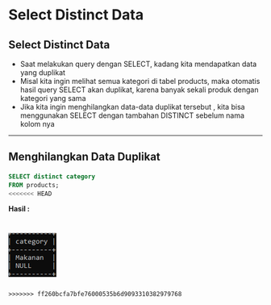 # Select Distinct Data

## Select Distinct Data

- Saat melakukan query dengan SELECT, kadang kita mendapatkan data yang duplikat
- Misal kita ingin melihat semua kategori di tabel products, maka otomatis hasil query SELECT akan duplikat, karena banyak sekali produk dengan kategori yang sama
- Jika kita ingin menghilangkan data-data duplikat tersebut , kita bisa menggunakan SELECT dengan tambahan DISTINCT sebelum nama kolom nya

---

## Menghilangkan Data Duplikat

```sql
SELECT distinct category
FROM products;
<<<<<<< HEAD
```

**Hasil :**

![1](../assets/img/22/1.PNG)
=======
```
>>>>>>> ff260bcfa7bfe76000535b6d9093310382979768
